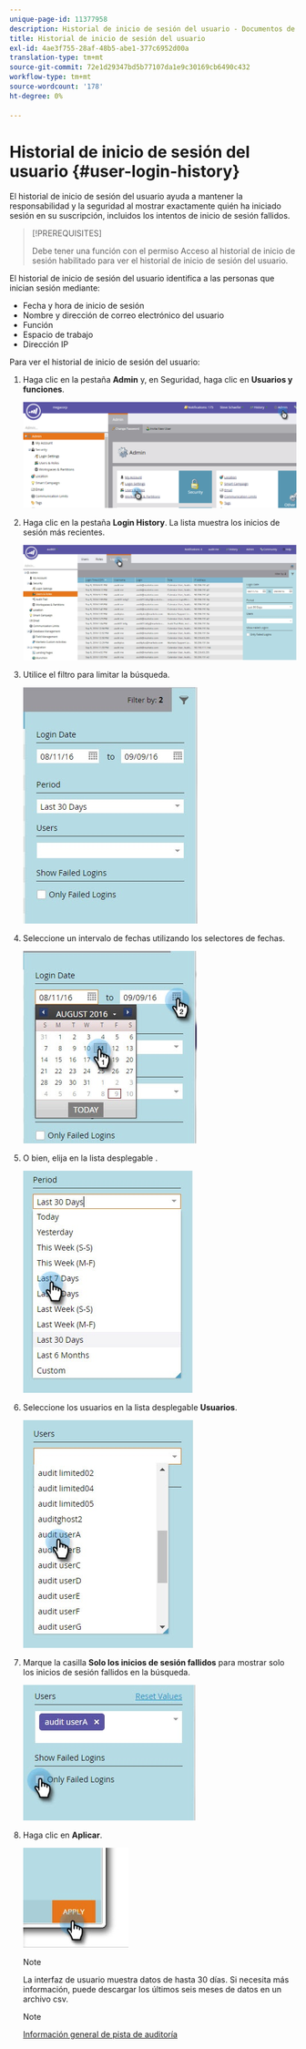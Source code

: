 ```yaml
---
unique-page-id: 11377958
description: Historial de inicio de sesión del usuario - Documentos de Marketo - Documentación del producto
title: Historial de inicio de sesión del usuario
exl-id: 4ae3f755-28af-48b5-abe1-377c6952d00a
translation-type: tm+mt
source-git-commit: 72e1d29347bd5b77107da1e9c30169cb6490c432
workflow-type: tm+mt
source-wordcount: '178'
ht-degree: 0%

---
```


# Historial de inicio de sesión del usuario {#user-login-history}

El historial de inicio de sesión del usuario ayuda a mantener la responsabilidad y la seguridad al mostrar exactamente quién ha iniciado sesión en su suscripción, incluidos los intentos de inicio de sesión fallidos.

>[!PREREQUISITES]
>
>Debe tener una función con el permiso Acceso al historial de inicio de sesión habilitado para ver el historial de inicio de sesión del usuario.

El historial de inicio de sesión del usuario identifica a las personas que inician sesión mediante:

* Fecha y hora de inicio de sesión
* Nombre y dirección de correo electrónico del usuario
* Función
* Espacio de trabajo
* Dirección IP

Para ver el historial de inicio de sesión del usuario:

1. Haga clic en la pestaña **Admin** y, en Seguridad, haga clic en **Usuarios y funciones**.

   ![](assets/image2016-7-12-9-3a2-3a31.png)

1. Haga clic en la pestaña **Login History**. La lista muestra los inicios de sesión más recientes.

   ![](assets/login-history-tab.jpg)

1. Utilice el filtro para limitar la búsqueda.

   ![](assets/filter-main.jpg)

1. Seleccione un intervalo de fechas utilizando los selectores de fechas.

   ![](assets/select-date-range-hand.jpg)

1. O bien, elija en la lista desplegable .

   ![](assets/filter-select-from-dropdown.jpg)

1. Seleccione los usuarios en la lista desplegable **Usuarios**.

   ![](assets/user-dropdown.jpg)

1. Marque la casilla **Solo los inicios de sesión fallidos** para mostrar solo los inicios de sesión fallidos en la búsqueda.

   ![](assets/only-failed-logins.jpg)

1. Haga clic en **Aplicar**.

   ![](assets/click-apply-real.jpg)

   >[!NOTE]
   >
   >La interfaz de usuario muestra datos de hasta 30 días. Si necesita más información, puede descargar los últimos seis meses de datos en un archivo csv.

   >[!NOTE]
   >
   >[Información general de pista de auditoría](/help/marketo/product-docs/administration/audit-trail/audit-trail-overview.md)
